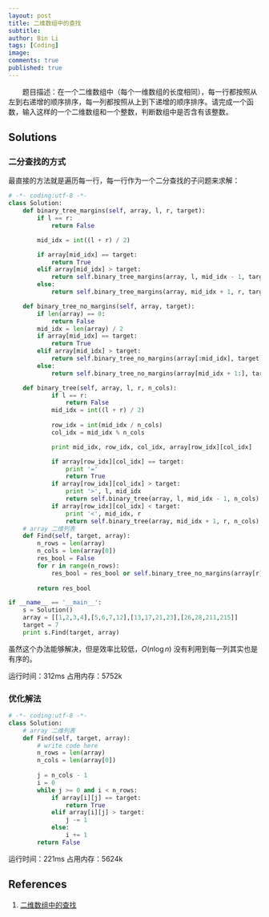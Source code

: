 ```yaml
---
layout: post
title: 二维数组中的查找
subtitle:
author: Bin Li
tags: [Coding]
image: 
comments: true
published: true
---
```


　　题目描述：在一个二维数组中（每个一维数组的长度相同），每一行都按照从左到右递增的顺序排序，每一列都按照从上到下递增的顺序排序。请完成一个函数，输入这样的一个二维数组和一个整数，判断数组中是否含有该整数。

## Solutions
### 二分查找的方式
最直接的方法就是遍历每一行，每一行作为一个二分查找的子问题来求解：
```python
# -*- coding:utf-8 -*-
class Solution:
    def binary_tree_margins(self, array, l, r, target):
        if l == r:
            return False

        mid_idx = int((l + r) / 2)

        if array[mid_idx] == target:
            return True
        elif array[mid_idx] > target:
            return self.binary_tree_margins(array, l, mid_idx - 1, target)
        else:
            return self.binary_tree_margins(array, mid_idx + 1, r, target)

    def binary_tree_no_margins(self, array, target):
        if len(array) == 0:
            return False
        mid_idx = len(array) / 2 
        if array[mid_idx] == target:
            return True
        elif array[mid_idx] > target:
            return self.binary_tree_no_margins(array[:mid_idx], target)
        else:
            return self.binary_tree_no_margins(array[mid_idx + 1:], target)

    def binary_tree(self, array, l, r, n_cols):
            if l == r:
                return False
            mid_idx = int((l + r) / 2)
            
            row_idx = int(mid_idx / n_cols)
            col_idx = mid_idx % n_cols

            print mid_idx, row_idx, col_idx, array[row_idx][col_idx]

            if array[row_idx][col_idx] == target:
                print '='
                return True
            if array[row_idx][col_idx] > target:
                print '>', l, mid_idx
                return self.binary_tree(array, l, mid_idx - 1, n_cols)
            if array[row_idx][col_idx] < target:
                print '<', mid_idx, r
                return self.binary_tree(array, mid_idx + 1, r, n_cols)
    # array 二维列表
    def Find(self, target, array):
        n_rows = len(array)
        n_cols = len(array[0])
        res_bool = False
        for r in range(n_rows):
            res_bool = res_bool or self.binary_tree_no_margins(array[r][:], target)
        
        return res_bool

if __name__ == '__main__':
    s = Solution()
    array = [[1,2,3,4],[5,6,7,12],[13,17,21,23],[26,28,211,215]]
    target = 7
    print s.Find(target, array)
```

虽然这个办法能够解决，但是效率比较低，$O(n\log n)$ 没有利用到每一列其实也是有序的。

运行时间：312ms
占用内存：5752k

### 优化解法
```python
# -*- coding:utf-8 -*-
class Solution:
    # array 二维列表
    def Find(self, target, array):
        # write code here
        n_rows = len(array)
        n_cols = len(array[0])
        
        j = n_cols - 1
        i = 0
        while j >= 0 and i < n_rows:
            if array[i][j] == target:
                return True
            elif array[i][j] > target:
                j -= 1
            else:
                i += 1
        return False
```

运行时间：221ms
占用内存：5624k

## References
1. [二维数组中的查找](https://www.nowcoder.com/practice/abc3fe2ce8e146608e868a70efebf62e?tpId=13&tqId=11154&rp=1&ru=/ta/coding-interviews&qru=/ta/coding-interviews/question-ranking)

